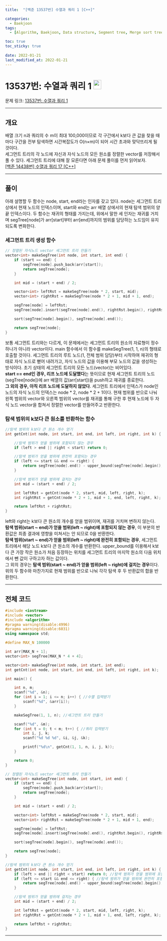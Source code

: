```yaml
---
title:  "[백준 13537번] 수열과 쿼리 1 [C++]"

categories:
  - Baekjoon
tags:
  - [Algorithm, Baekjoon, Data structure, Segment tree, Merge sort tree]

toc: true
toc_sticky: true
 
date: 2022-01-21
last_modified_at: 2022-01-21
---
```


# 13537번: 수열과 쿼리 1 <img src="https://d2gd6pc034wcta.cloudfront.net/tier/18.svg" width="25" height="30">

문제 링크: [13537번: 수열과 쿼리 1](https://www.acmicpc.net/problem/13537 "bj13537")

***

## __개요__
배열 크기 n과 쿼리의 수 m이 최대 100,000이므로 각 구간에서 k보다 큰 값을 찾을 때마다 구간을 전부 탐색하면 시간복잡도가 O(n×m)이 되어 시간 초과와 맞닥뜨리게 될 것이다.  
세그먼트 트리의 각 노드에 자신과 자식 노드의 모든 원소를 정렬한 vector를 저장해서 풀 수 있다. 세그먼트 트리에 대해 잘 모른다면 아래 문제 풀이를 먼저 읽어보자.   
[[백준 14438번] 수열과 쿼리 17 [C++]](https://seoh136199.github.io/posts/%EB%B0%B1%EC%A4%80-14438%EB%B2%88-%EC%88%98%EC%97%B4%EA%B3%BC-%EC%BF%BC%EB%A6%AC-17-C++/)

***

## __풀이__

아래 설명할 두 함수는 node, start, end라는 인자를 갖고 있다. node는 세그먼트 트리상에서 현재 노드의 인덱스이며, start와 end는 arr 배열 상에서의 현재 탐색 범위의 양 끝 인덱스이다. 두 함수는 재귀의 형태를 가지는데, 위에서 말한 세 인자는 재귀를 거치며 segTree[node]가 arr[start]부터 arr[end]까지의 범위를 담당하는 노드임이 유지되도록 변화한다.

### __세그먼트 트리 생성 함수__
```cpp
// 정렬된 자식노드 vector 세그먼트 트리 만들기
vector<int> makeSegTree(int node, int start, int end) {
	if (start == end) {
		segTree[node].push_back(arr[start]);
		return segTree[node];
	}

	int mid = (start + end) / 2;

	vector<int> leftRst = makeSegTree(node * 2, start, mid);
	vector<int> rightRst = makeSegTree(node * 2 + 1, mid + 1, end);

	segTree[node] = leftRst;
	segTree[node].insert(segTree[node].end(), rightRst.begin(), rightRst.end());

	sort(segTree[node].begin(), segTree[node].end());

	return segTree[node];
}
```
보통 세그먼트 트리와는 다르게, 이 문제에서는 세그먼트 트리의 원소의 자료형이 정수 하나가 아니라 vector<int>이다. main 함수에서 이 함수를 makeSegTree(1, 1, n)의 형태로 호출할 것이다. 세그먼트 트리의 루트 노드(1, 전체 범위 담당)부터 시작하여 재귀의 형태로 자식 노드로 뻗어 내려가고, 자식 노드의 값을 이용해 부모 노드의 값을 생성하는 방식이다. 초기 상태의 세그먼트 트리의 모든 노드(vector)는 비어있다.  
**start == end인 경우, 리프 노드에 도달했다**는 뜻이므로 현재 세그먼트 트리의 노드(segTree[node])에 arr 배열의 값(arr[start])을 push하고 재귀를 종료한다.  
**그 외의 경우, 아직 리프 노드에 도달하지 않았다**. 세그먼트 트리에서 인덱스가 node인 노드의 자식 노드의 인덱스는 node * 2, node * 2 + 1이다. 현재 범위를 반으로 나눠 왼쪽 범위의 vector와 오른쪽 범위의 vector를 재귀를 통해 구한 후 현재 노드에 두 자식 노드 vector을 합쳐서 정렬한 vector를 만들어주고 반환한다.


### __탐색 범위의 k보다 큰 원소를 반환하는 함수__
```cpp
//탐색 범위의 k보다 큰 원소 개수 얻기
int getCnt(int node, int start, int end, int left, int right, int k) {

    //탐색 범위가 얻을 범위에 포함되지 않는 경우
	if (left > end || right < start) return 0;

    //탐색 범위가 얻을 범위에 완전히 포함되는 경우
	if (left <= start && end <= right) {
		return segTree[node].end() - upper_bound(segTree[node].begin(), segTree[node].end(), k);
	}

	//탐색 범위가 얻을 범위에 걸치는 경우
	int mid = (start + end) / 2;

	int leftRst = getCnt(node * 2, start, mid, left, right, k);
	int rightRst = getCnt(node * 2 + 1, mid + 1, end, left, right, k);

	return leftRst + rightRst;
}
```
left와 right는 k보다 큰 원소의 개수를 얻을 범위이며, 재귀를 거치며 변하지 않는다.  
**탐색 범위(start ~ end)가 얻을 범위(left ~ right)에 포함되지 않는 경우**, 이 부분의 반환값은 최종 결과에 영향을 미쳐서는 안 되므로 0을 반환한다.  
**탐색 범위(start ~ end)가 얻을 범위(left ~ right)에 완전히 포함되는 경우**, 세그먼트 트리에서 해당 노드 k보다 큰 원소의 개수를 반환한다. upper_bound를 이용해서 k보다 큰 가장 작은 원소가 처음 등장하는 위치를 세그먼트 트리의 마지막 원소의 다음 위치에서 뺀 값이 구하고자 하는 값이다.  
그 외의 경우는 **탐색 범위(start ~ end)가 얻을 범위(left ~ right)에 걸치는 경우**이다. 위의 두 함수와 마찬가지로 현재 범위를 반으로 나눠 각각 탐색 후 두 반환값의 합을 반환한다.


***

## __전체 코드__

```cpp
#include <iostream> 
#include <vector> 
#include <algorithm>
#pragma warning(disable:4996)
#pragma warning(disable:6031)
using namespace std;

#define MAX_N 100000

int arr[MAX_N + 1];
vector<int> segTree[MAX_N * 4 + 4];

vector<int> makeSegTree(int node, int start, int end);
int getCnt(int node, int start, int end, int left, int right, int k);

int main() {

	int n, m;
	scanf("%d", &n);
	for (int i = 1; i <= n; i++) { //수열 입력받기
		scanf("%d", &arr[i]);
	}

	makeSegTree(1, 1, n); //세그먼트 트리 만들기

	scanf("%d", &m);
	for (int t = 0; t < m; t++) { //쿼리 입력받기
		int i, j, k;
		scanf("%d %d %d", &i, &j, &k);

		printf("%d\n", getCnt(1, 1, n, i, j, k));
	}

	return 0;
}

// 정렬된 자식노드 vector 세그먼트 트리 만들기
vector<int> makeSegTree(int node, int start, int end) {
	if (start == end) {
		segTree[node].push_back(arr[start]);
		return segTree[node];
	}

	int mid = (start + end) / 2;

	vector<int> leftRst = makeSegTree(node * 2, start, mid);
	vector<int> rightRst = makeSegTree(node * 2 + 1, mid + 1, end);

	segTree[node] = leftRst;
	segTree[node].insert(segTree[node].end(), rightRst.begin(), rightRst.end());

	sort(segTree[node].begin(), segTree[node].end());

	return segTree[node];
}

//탐색 범위의 k보다 큰 원소 개수 얻기
int getCnt(int node, int start, int end, int left, int right, int k) {
	if (left > end || right < start) return 0; //탐색 범위가 얻을 범위에 포함되지 않는 경우
	if (left <= start && end <= right) { //탐색 범위가 얻을 범위에 완전히 포함되는 경우
		return segTree[node].end() - upper_bound(segTree[node].begin(), segTree[node].end(), k);
	}

	//탐색 범위가 얻을 범위에 걸치는 경우
	int mid = (start + end) / 2;

	int leftRst = getCnt(node * 2, start, mid, left, right, k);
	int rightRst = getCnt(node * 2 + 1, mid + 1, end, left, right, k);

	return leftRst + rightRst;
}
```

***